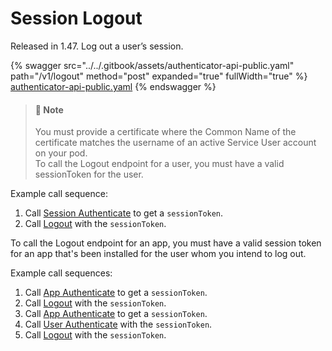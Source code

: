 # Session Logout

Released in 1.47. Log out a user’s session.

{% swagger src="../../.gitbook/assets/authenticator-api-public.yaml" path="/v1/logout" method="post" expanded="true" fullWidth="true" %}
[authenticator-api-public.yaml](../../.gitbook/assets/authenticator-api-public.yaml)
{% endswagger %}

> #### 📘 Note
>
> You must provide a certificate where the Common Name of the certificate matches the username of an active Service User account on your pod.\
> To call the Logout endpoint for a user, you must have a valid sessionToken for the user.

Example call sequence:

1. Call [Session Authenticate](rsa-session-authenticate.md) to get a `sessionToken`.
2. Call [Logout](logout.md) with the `sessionToken`.

To call the Logout endpoint for an app, you must have a valid session token for an app that's been installed for the user whom you intend to log out.

Example call sequences:

1. Call [App Authenticate](../apps-on-behalf-of-obo/obo-rsa-app-authentication.md) to get a `sessionToken`.
2. Call [Logout](logout.md) with the `sessionToken`.
3. Call [App Authenticate](../apps-on-behalf-of-obo/obo-rsa-app-authentication.md) to get a `sessionToken`.
4. Call [User Authenticate](../apps-on-behalf-of-obo/obo-rsa-user-authentication-by-user-id.md) with the `sessionToken`.
5. Call [Logout](logout.md) with the `sessionToken`.
